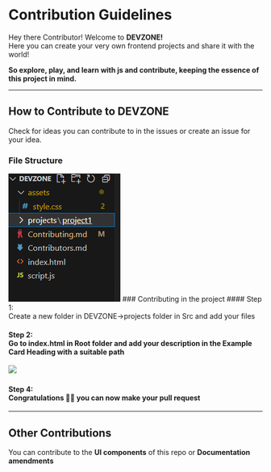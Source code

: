 # Contribution Guidelines

Hey there Contributor! Welcome to <b>DEVZONE!</b> <br>
Here you can create your very own frontend projects and share it with the world! <br>

<b>So explore, play, and learn with js and contribute, keeping the essence of this project in mind.</b>
___
## How to Contribute to DEVZONE
Check for ideas you can contribute to in the issues or create an issue for your idea.
### File Structure
<img src="assets/Screenshot (2337).png"/>
### Contributing in the project
#### Step 1: <br> Create a new folder in DEVZONE->projects folder in Src and add your files 

#### Step 2: <br> Go to index.html in Root folder and add your description in the Example Card Heading  with a suitable path
<image src="assets/Screenshot (2339).png"/>

#### Step 4: <br> <b> Congratulations :tada::tada: you can now make your pull request </b>

___
## Other Contributions 
You can contribute to the <b> UI components</b> of this repo or <b> Documentation amendments</b>